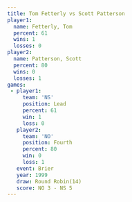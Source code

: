 ```yaml
---
title: Tom Fetterly vs Scott Patterson
player1:                
  name: Fetterly, Tom   
  percent: 61           
  wins: 1               
  losses: 0             
player2:                
  name: Patterson, Scott
  percent: 80           
  wins: 0               
  losses: 1             
games:
 - player1:        
     team: 'NS'    
     position: Lead
     percent: 61   
     win: 1        
     loss: 0       
   player2:          
     team: 'NO'      
     position: Fourth
     percent: 80     
     win: 0          
     loss: 1         
   event: Brier         
   year: 1999           
   draw: Round Robin(14)
   score: NO 3 - NS 5   
---
```

